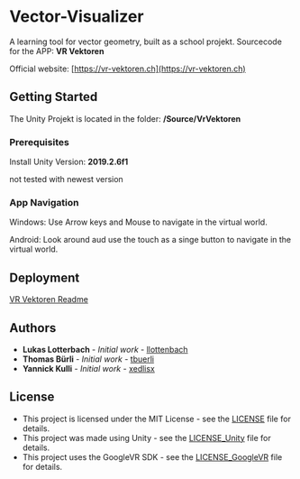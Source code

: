 # Vector-Visualizer
A learning tool for vector geometry, built as a school projekt.
Sourcecode for the APP: **VR Vektoren**

Official website: [https://vr-vektoren.ch](https://vr-vektoren.ch)

## Getting Started

The Unity Projekt is located in the folder: **/Source/VrVektoren**

### Prerequisites

Install Unity Version: **2019.2.6f1**

not tested with newest version

### App Navigation

Windows:
Use Arrow keys and Mouse to navigate in the virtual world.

Android:
Look around aud use the touch as a singe button to navigate in the virtual world.

## Deployment

[VR Vektoren Readme](./Source/VrVektoren/README.md)

## Authors

* **Lukas Lotterbach** - *Initial work* - [llottenbach](https://github.com/llottenbach)
* **Thomas Bürli** - *Initial work* - [tbuerli](https://github.com/tbuerli)
* **Yannick Kulli** - *Initial work* - [xedlisx](https://github.com/xedlix)

## License

* This project is licensed under the MIT License - see the [LICENSE](LICENSE) file for details.
* This project was made using Unity - see the [LICENSE_Unity](LICENSE_Unity) file for details.
* This project uses the GoogleVR SDK - see the [LICENSE_GoogleVR](LICENSE_GoogleVR) file for details.
